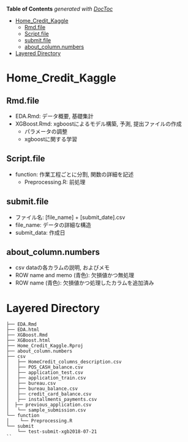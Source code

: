 <!-- START doctoc generated TOC please keep comment here to allow auto update -->
<!-- DON'T EDIT THIS SECTION, INSTEAD RE-RUN doctoc TO UPDATE -->
**Table of Contents**  *generated with [DocToc](https://github.com/thlorenz/doctoc)*

- [Home_Credit_Kaggle](#home_credit_kaggle)
  - [Rmd.file](#rmdfile)
  - [Script.file](#scriptfile)
  - [submit.file](#submitfile)
  - [about_column.numbers](#about_columnnumbers)
- [Layered Directory](#layered-directory)

<!-- END doctoc generated TOC please keep comment here to allow auto update -->

# Home_Credit_Kaggle

## Rmd.file

- EDA.Rmd: データ概要, 基礎集計
- XGBoost.Rmd: xgboostによるモデル構築, 予測, 提出ファイルの作成
	- パラメータの調整
	- xgboostに関する学習

## Script.file
 
- function: 作業工程ごとに分割, 関数の詳細を記述
	- Preprocessing.R: 前処理
	 
## submit.file

- ファイル名: [file_name] + [submit_date].csv
- file_name: データの詳細な構造
- submit_data: 作成日

## about_column.numbers

- csv dataの各カラムの説明, およびメモ
- ROW name and memo (青色): 欠損値かつ無処理
- ROW name (青色): 欠損値かつ処理したカラムを追加済み

# Layered Directory
 
```
├── EDA.Rmd
├── EDA.html
├── XGBoost.Rmd
├── XGBoost.html
├── Home_Credit_Kaggle.Rproj
├── about_column.numbers
├── csv
│   ├── HomeCredit_columns_description.csv
│   ├── POS_CASH_balance.csv
│   ├── application_test.csv
│   ├── application_train.csv
│   ├── bureau.csv
│   ├── bureau_balance.csv
│   ├── credit_card_balance.csv
│   ├── installments_payments.csv
│  ├── previous_application.csv
│   └── sample_submission.csv
└── function
│    └── Preprocessing.R
└── submit
    └── test-submit-xgb2018-07-21
``
